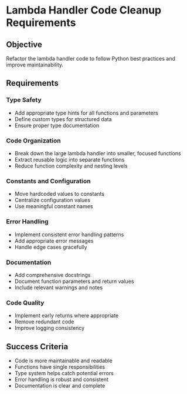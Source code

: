 # Lambda Handler Code Cleanup Requirements

## Objective
Refactor the lambda handler code to follow Python best practices and improve maintainability.

## Requirements

### Type Safety
- Add appropriate type hints for all functions and parameters
- Define custom types for structured data
- Ensure proper type documentation

### Code Organization
- Break down the large lambda handler into smaller, focused functions
- Extract reusable logic into separate functions
- Reduce function complexity and nesting levels

### Constants and Configuration
- Move hardcoded values to constants
- Centralize configuration values
- Use meaningful constant names

### Error Handling
- Implement consistent error handling patterns
- Add appropriate error messages
- Handle edge cases gracefully

### Documentation
- Add comprehensive docstrings
- Document function parameters and return values
- Include relevant warnings and notes

### Code Quality
- Implement early returns where appropriate
- Remove redundant code
- Improve logging consistency

## Success Criteria
- Code is more maintainable and readable
- Functions have single responsibilities
- Type system helps catch potential errors
- Error handling is robust and consistent
- Documentation is clear and complete 